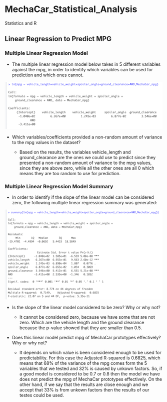 # MechaCar_Statistical_Analysis
Statistics and R

## Linear Regression to Predict MPG


### Multiple Linear Regression Model

- The multiple linear regression model below takes in 5 different variables against the mpg, in order to identify which variables can be used for prediction and which ones cannot.

![linear_regression_model](./Images/linear_regression_model.png)
- Which variables/coefficients provided a non-random amount of variance to the mpg values in the dataset?

    - Based on the results, the variables vehicle_length and ground_clearance are the ones we could use to predict since they presented a non-random amount of variance to the mpg values, since they are above zero, while all the other ones are all 0 which means they are too random to use for prediction.


### Multiple Linear Regression Model Summary 

- In order to identify if the slope of the linear model can be considered zero, the following multiple linear regression summary was generated:

![summary_lm](./Images/summary_lm.png)

- Is the slope of the linear model considered to be zero? Why or why not?
    - It cannot be considered zero, because we have some that are not zero. Which are the vehicle length and the ground clearance because the p-value showed that they are smaller than 0.5.

- Does this linear model predict mpg of MechaCar prototypes effectively? Why or why not?
    - It depends on which value is been considered enough to be used for predictability. For this case the Adjusted R-squared is 0.6825, which means that 68% of the variance of the mpg comes form the 5 variables that we tested and 32% is caused by unkown factors. 
    So, if a good model is considered to be 0.7 or 0.8 then the model we have does not predict the mpg of MechaCar prototypes effectively. On the other hand, if we say that the results are close enough and we accept that 33% is from unkown factors then the results of our testes could be used.








